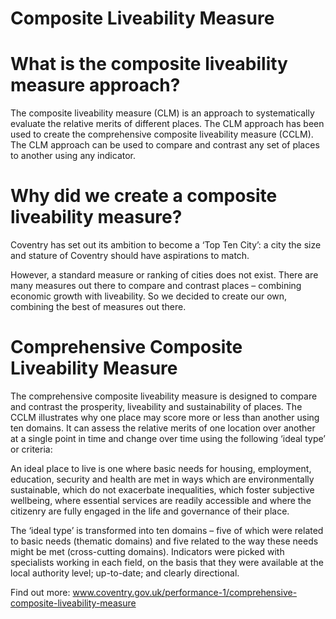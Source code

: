 # Composite Liveability Measure

# What is the composite liveability measure approach?

The composite liveability measure (CLM) is an approach to systematically evaluate the relative merits of different places.
The CLM approach has been used to create the comprehensive composite liveability measure (CCLM).
The CLM approach can be used to compare and contrast any set of places to another using any indicator.

# Why did we create a composite liveability measure?

Coventry has set out its ambition to become a ‘Top Ten City’: a city the size and stature of Coventry should have aspirations to match.

However, a standard measure or ranking of cities does not exist. There are many measures out there to compare and contrast places – combining economic growth with liveability. So we decided to create our own, combining the best of measures out there.

# Comprehensive Composite Liveability Measure

The comprehensive composite liveability measure is designed to compare and contrast the prosperity, liveability and sustainability of places. The CCLM illustrates why one place may score more or less than another using ten domains. It can assess the relative merits of one location over another at a single point in time and change over time using the following ‘ideal type’ or criteria:

An ideal place to live is one where basic needs for housing, employment, education, security and health are met in ways which are environmentally sustainable, which do not exacerbate inequalities, which foster subjective wellbeing, where essential services are readily accessible and where the citizenry are fully engaged in the life and governance of their place.

The ‘ideal type’ is transformed into ten domains – five of which were related to basic needs (thematic domains) and five related to the way these needs might be met (cross-cutting domains). Indicators were picked with specialists working in each field, on the basis that they were available at the local authority level; up-to-date; and clearly directional.

Find out more:  www.coventry.gov.uk/performance-1/comprehensive-composite-liveability-measure
